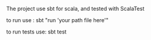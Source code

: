 The project use sbt for scala, and tested with ScalaTest

to run use :
sbt "run 'your path file here'"

to run tests use:
sbt test
